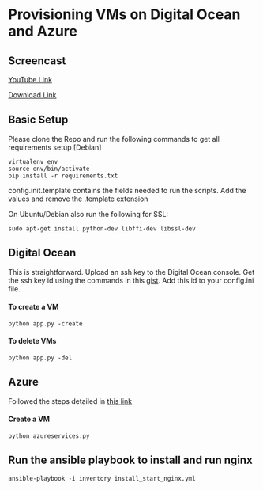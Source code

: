 # Provisioning VMs on Digital Ocean and Azure

## Screencast

[YouTube Link](https://youtu.be/yMcCipG_k1w)

[Download Link](screencast/final_screencast.mp4)

## Basic Setup

Please clone the Repo and run the following commands to get all requirements setup [Debian]

```
virtualenv env
source env/bin/activate
pip install -r requirements.txt
```

config.init.template contains the fields needed to run the scripts. Add the values and remove the .template extension


On Ubuntu/Debian also run the following for SSL:

```
sudo apt-get install python-dev libffi-dev libssl-dev
```

## Digital Ocean

This is straightforward. Upload an ssh key to the Digital Ocean console. Get the ssh key id using the commands in this [gist](https://gist.github.com/rchakra3/7788caff59b64b5adb39). Add this id to your config.ini file.


#### To create a VM

```
python app.py -create
```

#### To delete VMs

```
python app.py -del
```


## Azure

Followed the steps detailed in [this link](https://gist.github.com/rchakra3/b6703a9d5c66e6fc9a7d)

#### Create a VM

```
python azureservices.py
```


## Run the ansible playbook to install and run nginx

```
ansible-playbook -i inventory install_start_nginx.yml
```
